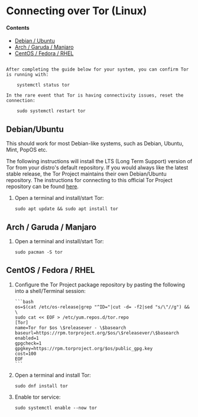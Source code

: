 # Connecting over Tor (Linux)

#### Contents

- [Debian / Ubuntu](#debian--ubuntu)
- [Arch / Garuda / Manjaro](#arch--garuda--manjaro)
- [CentOS / Fedora / RHEL](#centos--fedora--rhel)

```admonish tip

After completing the guide below for your system, you can confirm Tor is running with:

    systemctl status tor

In the rare event that Tor is having connectivity issues, reset the connection:

    sudo systemctl restart tor
```

## Debian/Ubuntu

This should work for most Debian-like systems, such as Debian, Ubuntu, Mint, PopOS etc.

<!-- @TODO should this paragraph be under "Debain Systems"? -->

The following instructions will install the LTS (Long Term Support) version of Tor from your distro's default repository. If you would always like the latest stable release, the Tor Project maintains their own Debian/Ubuntu repository. The instructions for connecting to this official Tor Project repository can be found <a href="https://support.torproject.org/apt/tor-deb-repo" target="_blank">here</a>.

1.  Open a terminal and install/start Tor:

        sudo apt update && sudo apt install tor

## Arch / Garuda / Manjaro

1.  Open a terminal and install/start Tor:

        sudo pacman -S tor

## CentOS / Fedora / RHEL

1.  Configure the Tor Project package repository by pasting the following into a shell/Terminal session:

        ```bash
        os=$(cat /etc/os-release|grep "^ID="|cut -d= -f2|sed "s/\"//g") && \
        sudo cat << EOF > /etc/yum.repos.d/tor.repo
        [Tor]
        name=Tor for $os \$releasever - \$basearch
        baseurl=https://rpm.torproject.org/$os/\$releasever/\$basearch
        enabled=1
        gpgcheck=1
        gpgkey=https://rpm.torproject.org/$os/public_gpg.key
        cost=100
        EOF
        ```

1.  Open a terminal and install Tor:

        sudo dnf install tor

1.  Enable tor service:

        sudo systemctl enable --now tor
